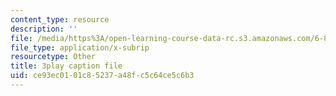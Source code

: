 ```yaml
---
content_type: resource
description: ''
file: /media/https%3A/open-learning-course-data-rc.s3.amazonaws.com/6-890-algorithmic-lower-bounds-fun-with-hardness-proofs-fall-2014/ce93ec0101c85237a48fc5c64ce5c6b3_aDmFyu0Yt7s.vtt
file_type: application/x-subrip
resourcetype: Other
title: 3play caption file
uid: ce93ec01-01c8-5237-a48f-c5c64ce5c6b3
---
```

